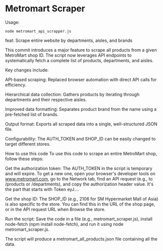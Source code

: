 # Metromart Scraper

Usage:
```
node metromart_api_scrapper.js
```
feat: Scrape entire website by departments, aisles, and brands

This commit introduces a major feature to scrape all products from a given MetroMart shop ID. The script now leverages API endpoints to systematically fetch a complete list of products, departments, and aisles.

Key changes include:

API-based scraping: Replaced browser automation with direct API calls for efficiency.

Hierarchical data collection: Gathers products by iterating through departments and their respective aisles.

Improved data formatting: Separates product brand from the name using a pre-fetched list of brands.

Output format: Exports all scraped data into a single, well-structured JSON file.

Configurability: The AUTH_TOKEN and SHOP_ID can be easily changed to target different stores.

How to use this code
To use this code to scrape an entire MetroMart shop, follow these steps:

Get the authorization token: The AUTH_TOKEN in the script is temporary and will expire. To get a new one, open your browser's developer tools on www.metromart.com, go to the Network tab, find an API request (e.g., to /products or /departments), and copy the authorization header value. It's the part that starts with Token eyJ....

Get the shop ID: The SHOP_ID (e.g., 2106 for SM Hypermarket Mall of Asia) is also specific to the store. You can find this in the URL of the shop page, or in the API request URL when Browse the store.

Run the script: Save the code in a file (e.g., metromart_scraper.js), install node-fetch (npm install node-fetch), and run it using node metromart_scraper.js.

The script will produce a metromart_all_products.json file containing all the data.